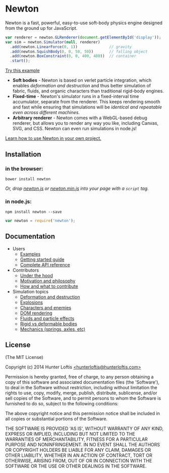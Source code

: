 # Newton

Newton is a fast, powerful, easy-to-use soft-body physics engine
designed from the ground up for JavaScript.

```js
var renderer = newton.GLRenderer(document.getElementById('display'));
var sim = newton.Simulator(null, renderer)
  .add(newton.LinearForce(0, 1))              // gravity
  .add(newton.SquishBody(0, 0, 50, 50))       // falling object
  .add(newton.BoxConstraint(0, 0, 400, 480))  // container
  .start();
```
[Try this example](#)

- **Soft bodies** - Newton is based on verlet particle integration,
which enables *deformation and destruction* and thus better simulation
of fabric, fluids, and organic characters than
traditional rigid-body engines.
- **Fixed-time** - Newton's simulator runs in a fixed-interval time accumulator,
separate from the renderer. This keeps rendering smooth and fast while
ensuring that simulations will be *identical and repeatable
even across different machines.*
- **Arbitrary renderer** - Newton comes with a WebGL-based debug renderer,
but allows you to render any way you like, including Canvas, SVG, and CSS.
Newton can even run simulations in node.js!

[Learn how to use Newton in your own project.](#)

## Installation

### in the browser:

```
bower install newton
```

*Or, drop
[newton.js](https://raw.github.com/hunterloftis/newton/master/newton.js) or
[newton.min.js](https://raw.github.com/hunterloftis/newton/master/newton.min.js)
into your page with a `script` tag.*

### in node.js:

```
npm install newton --save
```

```js
var newton = require('newton');
```

## Documentation

- Users
  - [Examples](#)
  - [Getting started guide](#)
  - [Complete API reference](#)
- Contributors
  - [Under the hood](#)
  - [Motivation and philosophy](#)
  - [How and what to contribute](#)
- Simulation topics
  - [Deformation and destruction](#)
  - [Explosions](#)
  - [Characters and enemies](#)
  - [DOM rendering](#)
  - [Fluids and particle effects](#)
  - [Rigid vs deformable bodies](#)
  - [Mechanics (springs, axles, etc)](#)


## License

(The MIT License)

Copyright (c) 2014 Hunter Loftis [&lt;hunterloftis@hunterloftis.com&gt;](mailto:hunter@hunterloftis.com)

Permission is hereby granted, free of charge, to any person obtaining a copy of this software and associated documentation files (the 'Software'), to deal in the Software without restriction, including without limitation the rights to use, copy, modify, merge, publish, distribute, sublicense, and/or sell copies of the Software, and to permit persons to whom the Software is furnished to do so, subject to the following conditions:

The above copyright notice and this permission notice shall be included in all copies or substantial portions of the Software.

THE SOFTWARE IS PROVIDED 'AS IS', WITHOUT WARRANTY OF ANY KIND, EXPRESS OR IMPLIED, INCLUDING BUT NOT LIMITED TO THE WARRANTIES OF MERCHANTABILITY, FITNESS FOR A PARTICULAR PURPOSE AND NONINFRINGEMENT. IN NO EVENT SHALL THE AUTHORS OR COPYRIGHT HOLDERS BE LIABLE FOR ANY CLAIM, DAMAGES OR OTHER LIABILITY, WHETHER IN AN ACTION OF CONTRACT, TORT OR OTHERWISE, ARISING FROM, OUT OF OR IN CONNECTION WITH THE SOFTWARE OR THE USE OR OTHER DEALINGS IN THE SOFTWARE.

